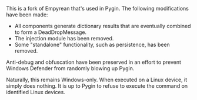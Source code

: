 This is a fork of Empyrean that's used in Pygin. The following modifications have been made:
- All components generate dictionary results that are eventually combined to form a DeadDropMessage.
- The injection module has been removed.
- Some "standalone" functionality, such as persistence, has been removed.

Anti-debug and obfuscation have been preserved in an effort to prevent Windows Defender from randomly blowing up Pygin.

Naturally, this remains Windows-only. When executed on a Linux device, it simply does nothing. It is up to Pygin to refuse to execute the command on identified Linux devices.
